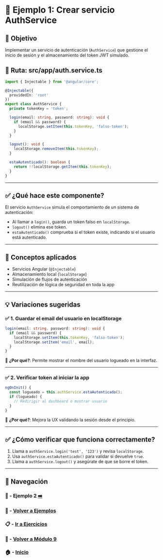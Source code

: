 # 🧪 Ejemplo 1: Crear servicio AuthService

## 🎯 Objetivo
Implementar un servicio de autenticación (`AuthService`) que gestione el inicio de sesión y el almacenamiento del token JWT simulado.

## 📁 Ruta: src/app/auth.service.ts
```ts
import { Injectable } from '@angular/core';

@Injectable({
  providedIn: 'root'
})
export class AuthService {
  private tokenKey = 'token';

  login(email: string, password: string): void {
    if (email && password) {
      localStorage.setItem(this.tokenKey, 'falso-token');
    }
  }

  logout(): void {
    localStorage.removeItem(this.tokenKey);
  }

  estaAutenticado(): boolean {
    return !!localStorage.getItem(this.tokenKey);
  }
}
```

---

## ✅ ¿Qué hace este componente?
El servicio `AuthService` simula el comportamiento de un sistema de autenticación:

- Al llamar a `login()`, guarda un token falso en `localStorage`.
- `logout()` elimina ese token.
- `estaAutenticado()` comprueba si el token existe, indicando si el usuario está autenticado.

---

## 🧠 Conceptos aplicados

- Servicios Angular (`@Injectable`)
- Almacenamiento local (`localStorage`)
- Simulación de flujos de autenticación
- Reutilización de lógica de seguridad en toda la app

---

## 💡 Variaciones sugeridas

### ✅ 1. Guardar el email del usuario en localStorage

```ts
login(email: string, password: string): void {
  if (email && password) {
    localStorage.setItem(this.tokenKey, 'falso-token');
    localStorage.setItem('email', email);
  }
}
```

📌 **¿Por qué?**: Permite mostrar el nombre del usuario logueado en la interfaz.

---

### ✅ 2. Verificar token al iniciar la app

```ts
ngOnInit() {
  const logueado = this.authService.estaAutenticado();
  if (logueado) {
    // Redirigir al dashboard o mostrar usuario
  }
}
```

📌 **¿Por qué?**: Mejora la UX validando la sesión desde el principio.

---

## ✅ ¿Cómo verificar que funciona correctamente?

1. Llama a `authService.login('test', '123')` y revisa `localStorage`.
2. Usa `authService.estaAutenticado()` para validar si devuelve `true`.
3. Llama a `authService.logout()` y asegúrate de que se borre el token.

---

## 🔁 Navegación

### 🧪 - Ejemplo 2 [➡️](./Ejemplo_2.md)
### 🧪 - [Volver a Ejemplos](../README.md)
### 📋 - [Ir a Ejercicios](../../Ejercicios/README.md)
### 📘 - [Volver a Módulo 9](../../Modulo_9.md)
### 🏠 - [Inicio](../../../README.md)

